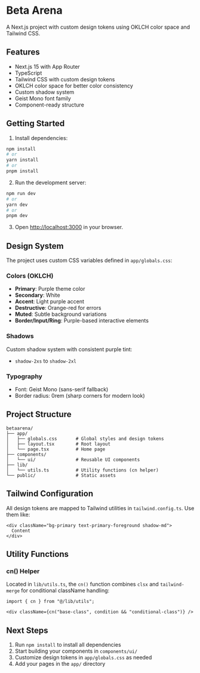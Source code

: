 # Beta Arena

A Next.js project with custom design tokens using OKLCH color space and Tailwind CSS.

## Features

- Next.js 15 with App Router
- TypeScript
- Tailwind CSS with custom design tokens
- OKLCH color space for better color consistency
- Custom shadow system
- Geist Mono font family
- Component-ready structure

## Getting Started

1. Install dependencies:

```bash
npm install
# or
yarn install
# or
pnpm install
```

2. Run the development server:

```bash
npm run dev
# or
yarn dev
# or
pnpm dev
```

3. Open [http://localhost:3000](http://localhost:3000) in your browser.

## Design System

The project uses custom CSS variables defined in `app/globals.css`:

### Colors (OKLCH)

- **Primary**: Purple theme color
- **Secondary**: White
- **Accent**: Light purple accent
- **Destructive**: Orange-red for errors
- **Muted**: Subtle background variations
- **Border/Input/Ring**: Purple-based interactive elements

### Shadows

Custom shadow system with consistent purple tint:
- `shadow-2xs` to `shadow-2xl`

### Typography

- Font: Geist Mono (sans-serif fallback)
- Border radius: 0rem (sharp corners for modern look)

## Project Structure

```
betaarena/
├── app/
│   ├── globals.css       # Global styles and design tokens
│   ├── layout.tsx        # Root layout
│   └── page.tsx          # Home page
├── components/
│   └── ui/               # Reusable UI components
├── lib/
│   └── utils.ts          # Utility functions (cn helper)
└── public/               # Static assets
```

## Tailwind Configuration

All design tokens are mapped to Tailwind utilities in `tailwind.config.ts`. Use them like:

```tsx
<div className="bg-primary text-primary-foreground shadow-md">
  Content
</div>
```

## Utility Functions

### cn() Helper

Located in `lib/utils.ts`, the `cn()` function combines `clsx` and `tailwind-merge` for conditional className handling:

```tsx
import { cn } from "@/lib/utils";

<div className={cn("base-class", condition && "conditional-class")} />
```

## Next Steps

1. Run `npm install` to install all dependencies
2. Start building your components in `components/ui/`
3. Customize design tokens in `app/globals.css` as needed
4. Add your pages in the `app/` directory
